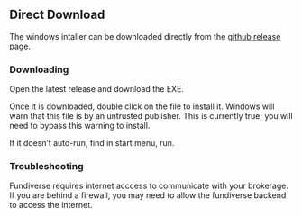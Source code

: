 ## Direct Download

The windows intaller can be downloaded directly from the [github release page](https://github.com/greenmtnboy/fundiverse/releases).

### Downloading

Open the latest release and download the EXE.

Once it is downloaded, double click on the file to install it. Windows will warn that this file is by an untrusted publisher. This is currently true; you will need to bypass this warning to install.

If it doesn’t auto-run, find in start menu, run. 

### Troubleshooting

Fundiverse requires internet acccess to communicate with your brokerage. If you are behind a firewall, you may need to allow the fundiverse backend to access the internet.